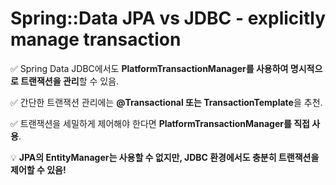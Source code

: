# Spring::Data JPA vs JDBC - explicitly manage transaction

✅ Spring Data JDBC에서도 **PlatformTransactionManager를 사용하여 명시적으로 트랜잭션을 관리**할 수 있음.

✅ 간단한 트랜잭션 관리에는 **@Transactional 또는 TransactionTemplate**을 추천.

✅ 트랜잭션을 세밀하게 제어해야 한다면 **PlatformTransactionManager를 직접 사용**.

💡 **JPA의 EntityManager는 사용할 수 없지만, JDBC 환경에서도 충분히 트랜잭션을 제어할 수 있음!**